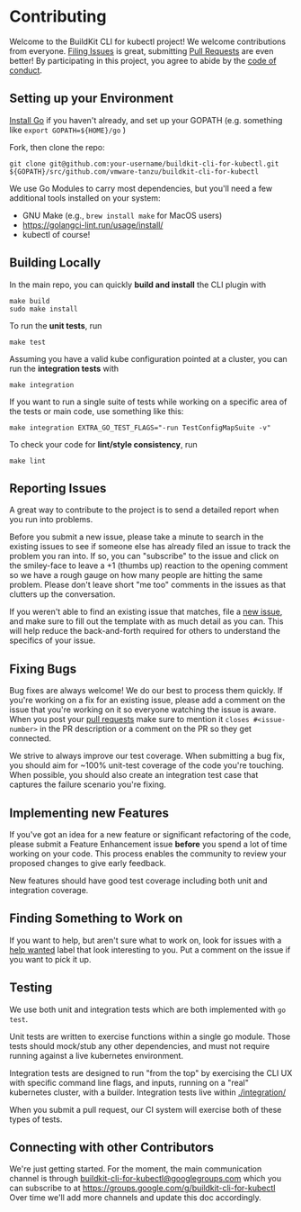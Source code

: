# Contributing

Welcome to the BuildKit CLI for kubectl project!  We welcome contributions from everyone.  [Filing Issues](https://github.cm/vmware-tanzu/buildkit-cli-for-kubectl/issues/new) is great, submitting [Pull Requests](https://github.cm/vmware-tanzu/buildkit-cli-for-kubectl/pulls) are even better!  By participating in this project, you agree to abide by the [code of conduct](CODE-OF-CONDUCT.md).

## Setting up your Environment

[Install Go](https://golang.org/dl/) if you haven't already, and set up your GOPATH (e.g. something like `export GOPATH=${HOME}/go` )

Fork, then clone the repo:

    git clone git@github.com:your-username/buildkit-cli-for-kubectl.git ${GOPATH}/src/github.com/vmware-tanzu/buildkit-cli-for-kubectl

We use Go Modules to carry most dependencies, but you'll need a few additional tools installed on your system:

* GNU Make (e.g., `brew install make` for MacOS users)
* https://golangci-lint.run/usage/install/
* kubectl of course!

## Building Locally

In the main repo, you can quickly **build and install** the CLI plugin with

```
make build
sudo make install
```

To run the **unit tests**, run
```
make test
```

Assuming you have a valid kube configuration pointed at a cluster, you can run the **integration tests** with
```
make integration
```

If you want to run a single suite of tests while working on a specific area of the tests or main code, use something like this:
```
make integration EXTRA_GO_TEST_FLAGS="-run TestConfigMapSuite -v"
```

To check your code for **lint/style consistency**, run
```
make lint
```

## Reporting Issues

A great way to contribute to the project is to send a detailed report when you run into problems.

Before you submit a new issue, please take a minute to search in the existing issues to see if someone else has already filed an issue to track the problem you ran into.  If so, you can "subscribe" to the issue and click on the smiley-face to leave a +1 (thumbs up) reaction to the opening comment so we have a rough gauge on how many people are hitting the same problem.  Please don't leave short "me too" comments in the issues as that clutters up the conversation.

If you weren't able to find an existing issue that matches, file a [new issue](https://github.cm/vmware-tanzu/buildkit-cli-for-kubectl/issues/new), and make sure to fill out the template with as much detail as you can.  This will help reduce the back-and-forth required for others to understand the specifics of your issue.

## Fixing Bugs

Bug fixes are always welcome!  We do our best to process them quickly.  If you're working on a fix for an existing issue, please add a comment on the issue that you're working on it so everyone watching the issue is aware.  When you post your [pull requests](https://github.cm/vmware-tanzu/buildkit-cli-for-kubectl/pulls) make sure to mention it `closes #<issue-number>` in the PR description or a comment on the PR so they get connected.

We strive to always improve our test coverage.  When submitting a bug fix, you should aim for ~100% unit-test coverage of the code you're touching.  When possible, you should also create an integration test case that captures the failure scenario you're fixing.

## Implementing new Features

If you've got an idea for a new feature or significant refactoring of the code, please submit a Feature Enhancement issue **before** you spend a lot of time working on your code.  This process enables the community to review your proposed changes to give early feedback.

New features should have good test coverage including both unit and integration coverage.

## Finding Something to Work on

If you want to help, but aren't sure what to work on, look for issues with a [help wanted](https://github.com/vmware-tanzu/buildkit-cli-for-kubectl/labels/help%20wanted) label that look interesting to you.  Put a comment on the issue if you want to pick it up.

## Testing

We use both unit and integration tests which are both implemented with `go test`.

Unit tests are written to exercise functions within a single go module.  Those tests should mock/stub any other dependencies, and must not require running against a live kubernetes environment.

Integration tests are designed to run "from the top" by exercising the CLI UX with specific command line flags, and inputs, running on a "real" kubernetes cluster, with a builder.  Integration tests live within [./integration/](./integration/)

When you submit a pull request, our CI system will exercise both of these types of tests.

## Connecting with other Contributors

We're just getting started.  For the moment, the main communication channel is through buildkit-cli-for-kubectl@googlegroups.com which you can subscribe to at https://groups.google.com/g/buildkit-cli-for-kubectl  Over time we'll add more channels and update this doc accordingly.
